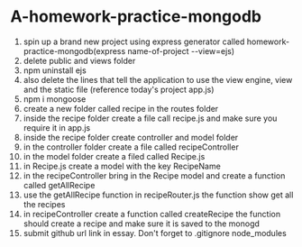 # A-homework-practice-mongodb


1. spin up a brand new project using express generator called homework-practice-mongodb(express name-of-project --view=ejs)
2. delete public and views folder
3. npm uninstall ejs
4. also delete the lines that tell the application to use the view engine, view and the static file (reference today's project app.js)
5. npm i mongoose
6. create a new folder called recipe in the routes folder
7. inside the recipe folder create a file call recipe.js and make sure you require it in app.js
8. inside the recipe folder create controller and model folder
9. in the controller folder create a file called recipeController
10. in the model folder create a filed called Recipe.js
11. in Recipe.js create a model with the key RecipeName
12. in the recipeController bring in the Recipe model and create a function called getAllRecipe
13. use the getAllRecipe function in recipeRouter.js the function show get all the recipes
14. in recipeController create a function called createRecipe the function should create a recipe and make sure it is saved to the monogd
15. submit github url link in essay. Don't forget to .gitignore node_modules
